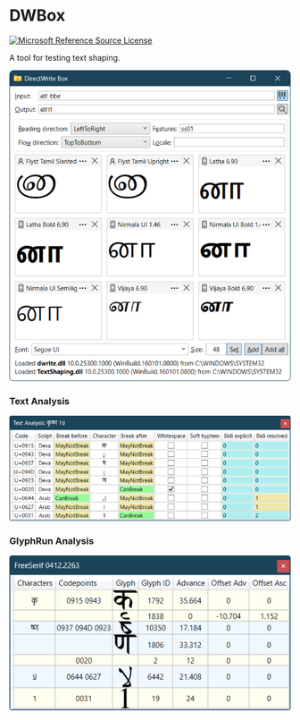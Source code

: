 # DWBox

[![Microsoft Reference Source License](https://img.shields.io/badge/license-MS--RSL-%23373737)](https://referencesource.microsoft.com/license.html)

A tool for testing text shaping.

![DWBox](DWBox.png)

### Text Analysis

![Text Analysis](TextAnalysis.png)

### GlyphRun Analysis

![GlyphRun Analysis](GlyphRun.png)

